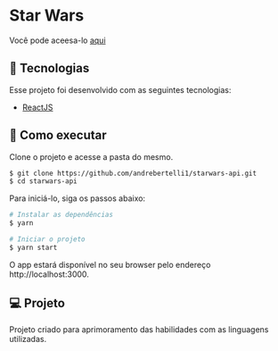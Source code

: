 # Star Wars

Você pode aceesa-lo <a href="https://getapistarwars.netlify.app/">aqui</a>

## 🧪 Tecnologias
Esse projeto  foi desenvolvido com as seguintes tecnologias:
* <a href="https://reactjs.org/">ReactJS</a>

## 🚀 Como executar
Clone o projeto e acesse a pasta do mesmo.

```bash
$ git clone https://github.com/andrebertelli1/starwars-api.git
$ cd starwars-api
```
Para iniciá-lo, siga os passos abaixo:

```bash
# Instalar as dependências
$ yarn

# Iniciar o projeto
$ yarn start
```
O app estará disponível no seu browser pelo endereço http://localhost:3000.

## 💻 Projeto
Projeto criado para aprimoramento das habilidades com as linguagens utilizadas.

